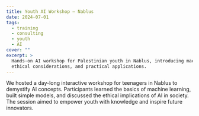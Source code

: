 ```yaml
---
title: Youth AI Workshop – Nablus
date: 2024-07-01
tags:
  - training
  - consulting
  - youth
  - AI
cover: ""
excerpt: >
  Hands-on AI workshop for Palestinian youth in Nablus, introducing machine learning concepts,
  ethical considerations, and practical applications.
---
```

We hosted a day-long interactive workshop for teenagers in Nablus to demystify AI concepts. Participants learned the basics of machine learning, built simple models, and discussed the ethical implications of AI in society. The session aimed to empower youth with knowledge and inspire future innovators.
